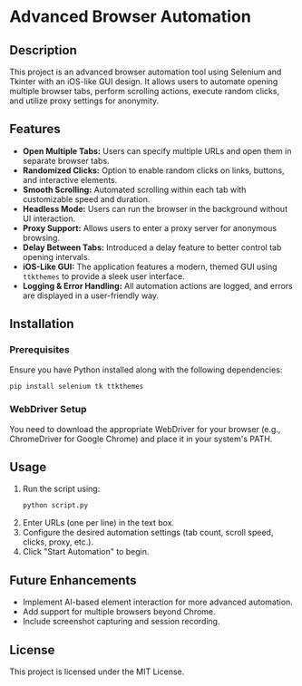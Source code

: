 # Advanced Browser Automation

## Description
This project is an advanced browser automation tool using Selenium and Tkinter with an iOS-like GUI design. It allows users to automate opening multiple browser tabs, perform scrolling actions, execute random clicks, and utilize proxy settings for anonymity.

## Features
- **Open Multiple Tabs:** Users can specify multiple URLs and open them in separate browser tabs.
- **Randomized Clicks:** Option to enable random clicks on links, buttons, and interactive elements.
- **Smooth Scrolling:** Automated scrolling within each tab with customizable speed and duration.
- **Headless Mode:** Users can run the browser in the background without UI interaction.
- **Proxy Support:** Allows users to enter a proxy server for anonymous browsing.
- **Delay Between Tabs:** Introduced a delay feature to better control tab opening intervals.
- **iOS-Like GUI:** The application features a modern, themed GUI using `ttkthemes` to provide a sleek user interface.
- **Logging & Error Handling:** All automation actions are logged, and errors are displayed in a user-friendly way.

## Installation
### Prerequisites
Ensure you have Python installed along with the following dependencies:
```sh
pip install selenium tk ttkthemes
```

### WebDriver Setup
You need to download the appropriate WebDriver for your browser (e.g., ChromeDriver for Google Chrome) and place it in your system's PATH.

## Usage
1. Run the script using:
   ```sh
   python script.py
   ```
2. Enter URLs (one per line) in the text box.
3. Configure the desired automation settings (tab count, scroll speed, clicks, proxy, etc.).
4. Click "Start Automation" to begin.

## Future Enhancements
- Implement AI-based element interaction for more advanced automation.
- Add support for multiple browsers beyond Chrome.
- Include screenshot capturing and session recording.

## License
This project is licensed under the MIT License.

